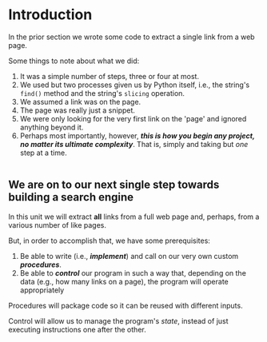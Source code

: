 # Introduction

In the prior section we wrote some code to extract a single link from a web page.

Some things to note about what we did:

1.  It was a simple number of steps, three or four at most.
2.  We used but two processes given us by Python itself, i.e., the string's `find()` method and the string's `slicing` operation.
3.  We assumed a link was on the page.
4.  The page was really just a snippet.
5.  We were only looking for the very first link on the 'page' and ignored anything beyond it.
6.  Perhaps most importantly, however, **_this is how you begin any project, no matter its ultimate complexity_**. That is, simply and taking but _one_ step at a time.

```{danger} Don't be fooled into thinking vast software projects and their programs are achieved in any other way but __one simple step__ at a time.

```

## We are on to our next single step towards building a search engine

In this unit we will extract **all** links from a full web page and, perhaps, from a various number of like pages.

But, in order to accomplish that, we have some prerequisites:

1. Be able to write (i.e., **_implement_**) and call on our very own custom **_procedures_**.
2. Be able to **_control_** our program in such a way that, depending on the data (e.g., how many links on a page), the program will operate appropriately

Procedures will package code so it can be reused with different inputs.

Control will allow us to manage the program's _state_, instead of just executing instructions one after the other.
